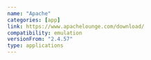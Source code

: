 ```yaml
---
name: "Apache"
categories: [app]
link: https://www.apachelounge.com/download/
compatibility: emulation
versionFrom: "2.4.57"
type: applications
---
```


